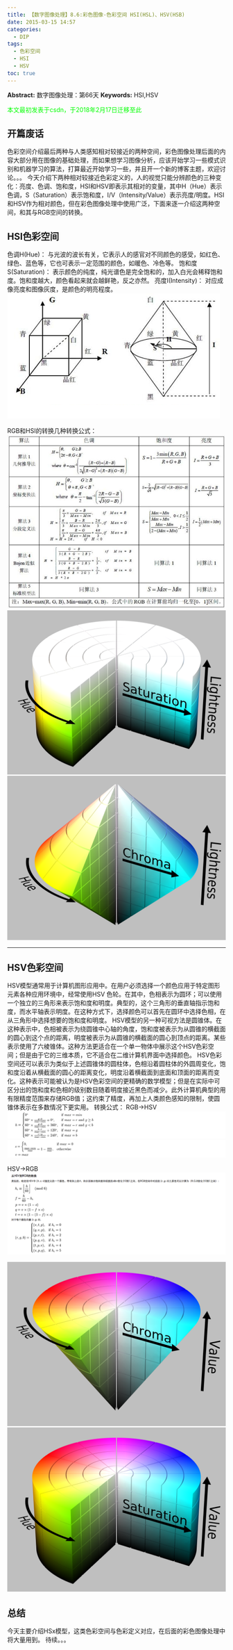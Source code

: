 ```yaml
---
title: 【数字图像处理】8.6:彩色图像-色彩空间 HSI(HSL)、HSV(HSB)
date: 2015-03-15 14:57
categories:
  - DIP
tags:
  - 色彩空间
  - HSI
  - HSV
toc: true
---
```

**Abstract:** 数字图像处理：第66天
**Keywords:** HSI,HSV
<!--more-->
<font color="00FF00">本文最初发表于csdn，于2018年2月17日迁移至此</font>
## 开篇废话
色彩空间介绍最后两种与人类感知相对较接近的两种空间，彩色图像处理后面的内容大部分用在图像的基础处理，而如果想学习图像分析，应该开始学习一些模式识别和机器学习的算法，打算最近开始学习一些，并且开一个新的博客主题，欢迎讨论。。。
今天介绍下两种相对较接近色彩定义的，人的视觉只能分辨颜色的三种变化：亮度、色调、饱和度，HSI和HSV即表示其相对的变量，其中H（Hue）表示色调，S（Saturation）表示饱和度，I/V（Intensity/Value）表示亮度/明度。HSI和HSV作为相对颜色，但在彩色图像处理中使用广泛，下面来逐一介绍这两种空间，和其与RGB空间的转换。
## HSI色彩空间
色调H(Hue)： 与光波的波长有关，它表示人的感官对不同颜色的感受，如红色、绿色、蓝色等，它也可表示一定范围的颜色，如暖色、冷色等。
饱和度S(Saturation)： 表示颜色的纯度，纯光谱色是完全饱和的，加入白光会稀释饱和度。饱和度越大，颜色看起来就会越鲜艳，反之亦然。
亮度I(Intensity)： 对应成像亮度和图像灰度，是颜色的明亮程度。
![这里写图片描述](DIP-8-6-彩色图像-色彩空间-HSI-HSL-HSV-HSB/20150315140859738.png)

RGB和HSI的转换几种转换公式：
![这里写图片描述](DIP-8-6-彩色图像-色彩空间-HSI-HSL-HSV-HSB/20150315143324202.png)
![这里写图片描述](DIP-8-6-彩色图像-色彩空间-HSI-HSL-HSV-HSB/20150315143409729.png)
![这里写图片描述](DIP-8-6-彩色图像-色彩空间-HSI-HSL-HSV-HSB/20150315143421850.png)


----------


## HSV色彩空间
HSV模型通常用于计算机图形应用中。在用户必须选择一个颜色应用于特定图形元素各种应用环境中，经常使用HSV 色轮。在其中，色相表示为圆环；可以使用一个独立的三角形来表示饱和度和明度。典型的，这个三角形的垂直轴指示饱和度，而水平轴表示明度。在这种方式下，选择颜色可以首先在圆环中选择色相，在从三角形中选择想要的饱和度和明度。
HSV模型的另一种可视方法是圆锥体。在这种表示中，色相被表示为绕圆锥中心轴的角度，饱和度被表示为从圆锥的横截面的圆心到这个点的距离，明度被表示为从圆锥的横截面的圆心到顶点的距离。某些表示使用了六棱锥体。这种方法更适合在一个单一物体中展示这个HSV色彩空间；但是由于它的三维本质，它不适合在二维计算机界面中选择颜色。
HSV色彩空间还可以表示为类似于上述圆锥体的圆柱体，色相沿着圆柱体的外圆周变化，饱和度沿着从横截面的圆心的距离变化，明度沿着横截面到底面和顶面的距离而变化。这种表示可能被认为是HSV色彩空间的更精确的数学模型；但是在实际中可区分出的饱和度和色相的级别数目随着明度接近黑色而减少。此外计算机典型的用有限精度范围来存储RGB值；这约束了精度，再加上人类颜色感知的限制，使圆锥体表示在多数情况下更实用。
转换公式：
RGB->HSV
![这里写图片描述](DIP-8-6-彩色图像-色彩空间-HSI-HSL-HSV-HSB/20150315145318868.png)
![这里写图片描述](DIP-8-6-彩色图像-色彩空间-HSI-HSL-HSV-HSB/20150315145332783.png)

HSV->RGB
![这里写图片描述](DIP-8-6-彩色图像-色彩空间-HSI-HSL-HSV-HSB/20150315145343757.png)

![这里写图片描述](DIP-8-6-彩色图像-色彩空间-HSI-HSL-HSV-HSB/20150315145428311.png)
![这里写图片描述](DIP-8-6-彩色图像-色彩空间-HSI-HSL-HSV-HSB/20150315145440229.png)
## 总结
今天主要介绍HSx模型，这类色彩空间与色彩定义对应，在后面的彩色图像处理中将大量用到。
待续。。。
